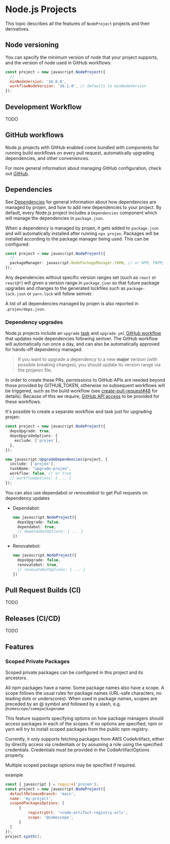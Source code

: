 # Node.js Projects

This topic describes all the features of `NodeProject` projects and their
derivatives.

## Node versioning

You can specify the minimum version of node that your project supports, and the version of node used in GitHub workflows:

```js
const project = new javascript.NodeProject({
  // ...
  minNodeVersion: '16.0.0',
  workflowNodeVersion: '16.1.0', // defaults to minNodeVersion
});
```

## Development Workflow

TODO

## GitHub workflows

Node.js projects with GitHub enabled come bundled with components for running
build workflows on every pull request, automatically upgrading dependencies, and
other conveniences.

For more general information about managing GitHub configuration, check out
[GitHub](./github.md).

## Dependencies

See [Dependencies](#dependencies) for general information about how dependencies
are managed by projen, and how to add new dependencies to your project. By
default, every Node.js project includes a `Dependencies` component which will
manage the dependencies in `package.json`.

When a dependency is managed by projen, it gets added to `package.json` and will
automatically installed after running `npx projen`. Packages will be installed
according to the package manager being used. This can be configured:

```ts
const project = new javascript.NodeProject({
  // ...
  packageManager: javascript.NodePackageManager.YARN, // or NPM, PNPM, etc.
});
```

Any dependencies without specific version ranges set (such as `react` or
`react@*`) will given a version range in `package.json` so that future package
upgrades and changes to the generated lockfiles such as `package-lock.json` or
`yarn.lock` will follow semver.

A list of all dependencies managed by projen is also reported in
`.projen/deps.json`.

### Dependency upgrades

Node.js projects include an `upgrade` [task] and `upgrade.yml` [GitHub workflow]
that updates node dependencies following semver. The GitHub workflow will
automatically run once a day, and can also be automatically approved for
hands-off dependency managed.

> If you want to upgrade a dependency to a new **major** version (with possible
> breaking changes), you should update its version range via the projenrc file.

In order to create these PRs, permissions to GitHub APIs are needed beyond those
provided by GITHUB_TOKEN, otherwise no subsequent workflows will be triggered,
such as the build workflow (see [create-pull-request#48] for details). Because
of this we require, [GitHub API access] to be provided for these workflows.

It's possible to create a separate workflow and task just for upgrading projen:

```ts
const project = new javascript.NodeProject({
  depsUpgrade: true,
  depsUpgradeOptions: {
    exclude: ['projen'],
  },
});

new javascript.UpgradeDependencies(project, {
  include: ['projen'],
  taskName: "upgrade-projen",
  workflow: false, // or true
  // workflowOptions: { ... }
});
```

You can also use dependabot or renovatebot to get Pull requests on dependency updates

* Dependabot:
  ```ts
  new javascript.NodeProject({
    depsUpgrade: false,
    dependabot: true,
    // dependabotOptions: { ... }
  })
  ```
* Renovatebot: 
  ```ts
  new javascript.NodeProject({
    depsUpgrade: false,
    renovatebot: true,
    // renovatebotOptions: { ... }
  })
  ```

[task]: ./tasks.md
[GitHub workflow]: ./github.md#workflows
[create-pull-request#48]: https://github.com/peter-evans/create-pull-request/issues/48
[GitHub API access]: ./github.md#github-api-access

## Pull Request Builds (CI)

TODO

## Releases (CI/CD)

TODO

## Features

### Scoped Private Packages

Scoped private packages can be configured in this project and its ancestors.

All npm packages have a name. Some package names also have a scope. A scope follows the usual rules for package names (URL-safe characters, no leading dots or underscores). When used in package names, scopes are preceded by an @ symbol and followed by a slash, e.g. `@somescope/somepackagename`

This feature supports specifying options on how package managers should access packages in each of the scopes. If no options are specified, npm or yarn will try to install scoped packages from the public npm registry.

Currently, it only supports fetching packages from AWS CodeArtifact, either by directly access via credentials or by assuming a role using the specified credentials. Credentials must be provided in the CodeArtifactOptions property.

Multiple scoped package options may be specified if required.

example
```js
const { javascript } = require('projen');
const project = new javascript.NodeProject({
  defaultReleaseBranch: 'main',
  name: 'my-project',
  scopedPackagesOptions: [
      {
          registryUrl: '<code-artifact-registry-url>',
          scope: '@somescope',
      }
  ]
});
project.synth();
```